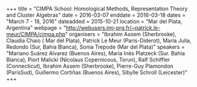 +++
title = "CIMPA School: Homological Methods, Representation Theory and Cluster Algebras"
date = 2016-03-07
enddate = 2016-03-18
dates = "March 7 - 18, 2016"
dateadded = 2015-10-21
location = "Mar del Plata, Argentina"
webpage = "http://webusers.imj-prg.fr/~patrick.le-meur/CIMPA/cimpa.php"
organisers = "Ibrahim Assem (Sherbrooke), Claudia Chaio ( Mar del Plata), Patrick Le Meur (Paris-Diderot), María Julia, Redondo (Sur, Bahia Blanca), Sonia Trepode (Mar del Plata)"
speakers = "Mariano Suárez Alvarez (Buenos Aires), María Inés Platzeck (Sur. Bahìa Blanca), Piort Malicki (Nicolaus Copernicous, Torun), Ralf Schiffler (Connecticut), Ibrahim Assem (Sherbrooke), Pierre-Guy Plamondon (ParisSud), Guillermo Cortiñas (Buenos Aires), Sibylle Schroll (Leicester)"
+++
